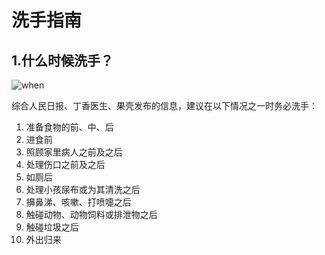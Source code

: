 # 洗手指南

## 1.什么时候洗手？

![when](https://bookpic.lrts.me/220u64zh4033kg7fozq8a0v4g5b9qx2l.png)

综合人民日报、丁香医生、果壳发布的信息，建议在以下情况之一时务必洗手：

1. 准备食物的前、中、后
2. 进食前
3. 照顾家里病人之前及之后
4. 处理伤口之前及之后
5. 如厕后
6. 处理小孩尿布或为其清洗之后
7. 擤鼻涕、咳嗽、打喷嚏之后
8. 触碰动物、动物饲料或排泄物之后
9. 触碰垃圾之后
10. 外出归来
